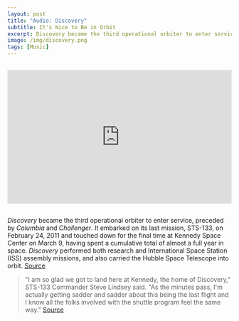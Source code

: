 ```yaml
---
layout: post
title: "Audio: Discovery"
subtitle: It's Nice to Be in Orbit
excerpt: Discovery became the third operational orbiter to enter service, preceded by Columbia and Challenger. It embarked on its last mission, STS-133, on February 24, 2011 and touched down for the final time at Kennedy Space Center on March 9, having spent a cumulative total of almost a full year in space. Discovery performed both research and International Space Station (ISS) assembly missions, and also carried the Hubble Space Telescope into orbit.
image: /img/discovery.png
tags: [Music]
---
```

<div style="padding-top:15px; padding-bottom:15px;">
<iframe width="100%" height="300" scrolling="no" frameborder="no" allow="autoplay" src="https://w.soundcloud.com/player/?url=https%3A//api.soundcloud.com/tracks/707176921&color=%23ff5500&auto_play=false&hide_related=false&show_comments=true&show_user=true&show_reposts=false&show_teaser=true&visual=true"></iframe>
</div>

*Discovery* became the third operational orbiter to enter service, preceded by *Columbia* and *Challenger*. It embarked on its last mission, STS-133, on February 24, 2011 and touched down for the final time at Kennedy Space Center on March 9, having spent a cumulative total of almost a full year in space. *Discovery* performed both research and International Space Station (ISS) assembly missions, and also carried the Hubble Space Telescope into orbit. [Source](https://en.wikipedia.org/wiki/Space_Shuttle_Discovery)

>"I am so glad we got to land here at Kennedy, the home of Discovery," STS-133 Commander Steve Lindsey said. "As the minutes pass, I'm actually getting sadder and sadder about this being the last flight and I know all the folks involved with the shuttle program feel the same way." [Source](https://www.nasa.gov/mission_pages/shuttle/shuttlemissions/sts133/launch/sts133overview.html)
